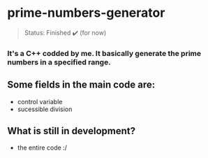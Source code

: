 
<h1>prime-numbers-generator</h1>

> Status: Finished ✔️ (for now)

### It's a C++ codded by me. It basically generate the prime numbers in a specified range.

## Some fields in the main code are:
+ control variable
+ sucessible division

## What is still in development?
+ the entire code :/


  

